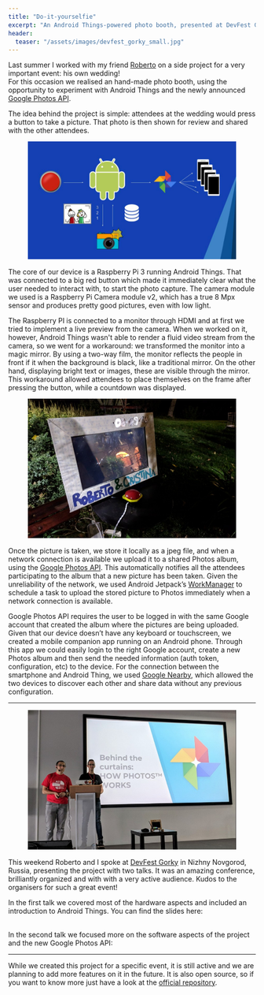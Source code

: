 ```yaml
---
title: "Do-it-yourselfie"
excerpt: "An Android Things-powered photo booth, presented at DevFest Gorky 2018"
header:
  teaser: "/assets/images/devfest_gorky_small.jpg"
---
```


Last summer I worked with my friend [Roberto](https://twitter.com/_tiwiz) on a side project for a very important event: his own wedding!
<br>
For this occasion we realised an hand-made photo booth, using the opportunity to experiment with Android Things and the newly announced [Google Photos API](https://developers.google.com/photos/).

The idea behind the project is simple: attendees at the wedding would press a button to take a picture. That photo is then shown for review and shared with the other attendees.
<figure>
	<a href="/assets/images/do-it-yourselfie_scheme.png"><img src="/assets/images/do-it-yourselfie_scheme_small.jpg" alt="The usage flow of our photo booth"></a>
</figure>

The core of our device is a Raspberry Pi 3 running Android Things. That was connected to a big red button which made it immediately clear what the user needed to interact with, to start the photo capture. The camera module we used is a Raspberry Pi Camera module v2, which has a true 8 Mpx sensor and produces pretty good pictures, even with low light.

The Raspberry PI is connected to a monitor through HDMI and at first we tried to implement a live preview from the camera. When we worked on it, however, Android Things wasn't able to render a fluid video stream from the camera, so we went for a workaround: we transformed the monitor into a magic mirror. By using a two-way film, the monitor reflects the people in front if it when the background is black, like a traditional mirror. On the other hand, displaying bright text or images, these are visible through the mirror. This workaround allowed attendees to place themselves on the frame after pressing the button, while a countdown was displayed.

<figure>
	<a href="/assets/images/do-it-yourselfie_final.jpg"><img src="/assets/images/do-it-yourselfie_final_small.jpg" alt="This is how the photo booth was looking like during the wedding"></a>
</figure>

Once the picture is taken, we store it locally as a jpeg file, and when a network connection is available we upload it to a shared Photos album, using the [Google Photos API](https://developers.google.com/photos/). This automatically notifies all the attendees participating to the album that a new picture has been taken. Given the unreliability of the network, we used Android Jetpack’s [WorkManager](https://developer.android.com/topic/libraries/architecture/workmanager/) to schedule a task to upload the stored picture to Photos immediately when a network connection is available.

Google Photos API requires the user to be logged in with the same Google account that created the album where the pictures are being uploaded. Given that our device doesn’t have any keyboard or touchscreen, we created a mobile companion app running on an Android phone. Through this app we could easily login to the right Google account, create a new Photos album and then send the needed information (auth token, configuration, etc) to the device. For the connection between the smartphone and Android Thing, we used [Google Nearby](https://developers.google.com/nearby/), which allowed the two devices to discover each other and share data without any previous configuration.

--- 

<figure>
	<a href="/assets/images/devfest_gorky_speakers.jpg"><img src="/assets/images/devfest_gorky_speakers_small.jpg" alt="Me and Roberto on stage at DevFest Gorky 2018"></a>
</figure>

This weekend Roberto and I spoke at [DevFest Gorky](https://devfest2018.gdgnn.ru/) in Nizhny Novgorod, Russia, presenting the project with two talks. It was an amazing conference, brilliantly organized and with with a very active audience. Kudos to the organisers for such a great event!

In the first talk we covered most of the hardware aspects and included an introduction to Android Things. You can find the slides here:

<script async class="speakerdeck-embed" data-id="8f18ea403a124175a07dbf58b8baa8b2" data-ratio="1.77777777777778" src="//speakerdeck.com/assets/embed.js"></script>

<br>
In the second talk we focused more on the software aspects of the project and the new Google Photos API:
<script async class="speakerdeck-embed" data-id="7de882c8d9bc479ea1e35d878afe2e62" data-ratio="1.77777777777778" src="//speakerdeck.com/assets/embed.js"></script>

---

While we created this project for a specific event, it is still active and we are planning to add more features on it in the future. It is also open source, so if you want to know more just have a look at the [official repository](https://github.com/danybony/do-it-yourselfie).

